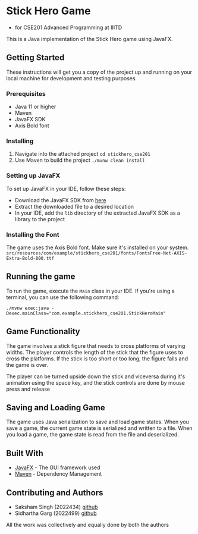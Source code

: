 
# Stick Hero Game
- for CSE201 Advanced Programming at IIITD

This is a Java implementation of the Stick Hero game using JavaFX.

## Getting Started

These instructions will get you a copy of the project up and running on your local machine for development and testing purposes.

### Prerequisites

- Java 11 or higher
- Maven
- JavaFX SDK
- Axis Bold font

### Installing

1. Navigate into the attached project `cd stickhero_cse201`
2. Use Maven to build the project `./mvnw clean install`

### Setting up JavaFX

To set up JavaFX in your IDE, follow these steps:

- Download the JavaFX SDK from [here](vscode-file://vscode-app/Applications/Visual%20Studio%20Code.app/Contents/Resources/app/out/vs/code/electron-sandbox/workbench/workbench.html "https://gluonhq.com/products/javafx/")
- Extract the downloaded file to a desired location
- In your IDE, add the `lib` directory of the extracted JavaFX SDK as a library to the project

### Installing the Font

The game uses the Axis Bold font. Make sure it's installed on your system.
`src/resources/com/example/stickhero_cse201/fonts/FontsFree-Net-AXIS-Extra-Bold-800.ttf`

## Running the game

To run the game, execute the `Main` class in your IDE. If you're using a terminal, you can use the following command:

```
./mvnw exec:java -Dexec.mainClass="com.example.stickhero_cse201.StickHeroMain"
```

## Game Functionality

The game involves a stick figure that needs to cross platforms of varying widths. The player controls the length of the stick that the figure uses to cross the platforms. If the stick is too short or too long, the figure falls and the game is over.

The player can be turned upside down the stick and viceversa during it's animation using the space key, and the stick controls are done by mouse press and release


## Saving and Loading Game

The game uses Java serialization to save and load game states. When you save a game, the current game state is serialized and written to a file. When you load a game, the game state is read from the file and deserialized.


## Built With

- [JavaFX](vscode-file://vscode-app/Applications/Visual%20Studio%20Code.app/Contents/Resources/app/out/vs/code/electron-sandbox/workbench/workbench.html "https://openjfx.io/") - The GUI framework used
- [Maven](vscode-file://vscode-app/Applications/Visual%20Studio%20Code.app/Contents/Resources/app/out/vs/code/electron-sandbox/workbench/workbench.html "https://maven.apache.org/") - Dependency Management

## Contributing and Authors
- Saksham Singh (2022434) [github](www.github.com/SakshxmSingh) 
- Sidhartha Garg (2022499) [github](www.github.com/GargSidhartha)

All the work was collectively and equally done by both the authors

